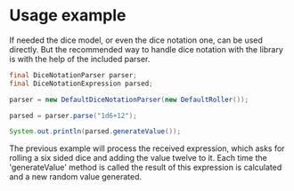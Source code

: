 # Usage example

If needed the dice model, or even the dice notation one, can be used directly. But the recommended way to handle dice notation with the library is with the help of the included parser.

```java
final DiceNotationParser parser;
final DiceNotationExpression parsed;

parser = new DefaultDiceNotationParser(new DefaultRoller());

parsed = parser.parse("1d6+12");

System.out.println(parsed.generateValue());
```

The previous example will process the received expression, which asks for rolling a six sided dice and adding the value twelve to it. Each time the 'generateValue' method is called the result of this expression is calculated and a new random value generated.
